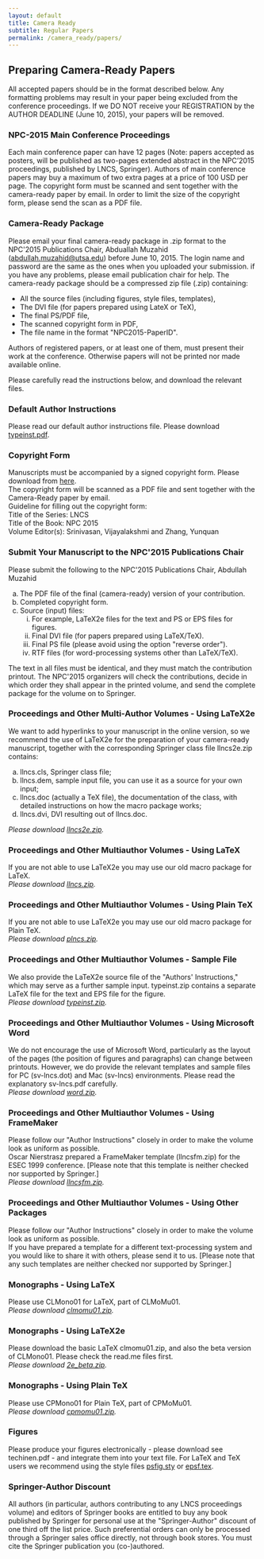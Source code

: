 ```yaml
---
layout: default
title: Camera Ready
subtitle: Regular Papers
permalink: /camera_ready/papers/
---
```


## Preparing Camera-Ready Papers

All accepted papers should be in the format described below.  Any formatting problems may result in your paper being excluded from the conference proceedings.  If we DO NOT receive your REGISTRATION by the AUTHOR DEADLINE (June 10, 2015), your papers will be removed.

### NPC-2015 Main Conference Proceedings
Each main conference paper can have 12 pages (Note: papers accepted as posters, will be published as two-pages extended abstract in the NPC’2015 proceedings, published by LNCS, Springer). Authors of main conference papers may buy a maximum of  two extra pages at a price of 100 USD per page. The copyright form must be scanned and sent together with the camera-ready paper by email. In order to limit the size of the copyright form, please send the scan as a PDF file.

### Camera-Ready Package
Please email your final camera-ready package in .zip format to the NPC'2015 Publications Chair, Abduallah Muzahid ([abdullah.muzahid@utsa.edu](mailto:abdullah.muzahid@utsa.edu)) before June 10, 2015. The login name and password are the same as the ones when you uploaded your submission. if you have any problems, please email publication chair for help.
The camera-ready package should be a compressed zip file (.zip) containing:
<ul>
  <li>All the source files (including figures, style files, templates),</li>
  <li>The DVI file (for papers prepared using LateX or TeX),</li>
  <li>The final PS/PDF file,</li>
  <li>The scanned copyright form in PDF,</li>
  <li>The file name in the format "NPC2015-PaperID".</li>
</ul>
Authors of registered papers, or at least one of them, must present their work at the conference.  Otherwise papers will not be printed nor made available online.

Please carefully read the instructions below, and download the relevant files.

### Default Author Instructions
Please read our default author instructions file.
Please download [typeinst.pdf](/files/typeinst.pdf).

### Copyright Form
Manuscripts must be accompanied by a signed copyright form. Please download from [here](/files/IFIP-Springer_Copyright_Form.pdf).  
The copyright form will be scanned as a PDF file and sent together with the Camera-Ready paper by email.  
Guideline for filling out the copyright form:   
Title of the Series: LNCS  
Title of the Book: NPC 2015  
Volume Editor(s): Srinivasan, Vijayalakshmi and Zhang, Yunquan‏

### Submit Your Manuscript to the NPC'2015 Publications Chair
Please submit the following to the NPC'2015 Publications Chair, Abdullah Muzahid

<ol type="a">
  <li>The PDF file of the final (camera-ready) version of your contribution.</li>
  <li>Completed copyright form.</li>
  <li>Source (input) files:
    <ol type="i">
      <li>For example, LaTeX2e files for the text and PS or EPS files for figures.</li>
      <li>Final DVI file (for papers prepared using LaTeX/TeX).</li>
      <li>Final PS file (please avoid using the option "reverse order").</li>
      <li>RTF files (for word-processing systems other than LaTeX/TeX).</li>
    </ol>
  </li>
</ol>
The text in all files must be identical, and they must match the contribution printout.  
The NPC'2015 organizers will check the contributions, decide in which order they shall appear in the printed volume, and send the complete package for the volume on to Springer. 

### Proceedings and Other Multi-Author Volumes - Using LaTeX2e
We want to add hyperlinks to your manuscript in the online version, so we recommend the use of LaTeX2e for the preparation of your camera-ready manuscript, together with the corresponding Springer class file llncs2e.zip contains:

<ol type="a">
  <li>llncs.cls, Springer class file;</li>
  <li>llncs.dem, sample input file, you can use it as a source for your own input; </li>
  <li>llncs.doc (actually a TeX file), the documentation of the class, with detailed instructions on how the macro package works;</li>
  <li>llncs.dvi, DVI resulting out of llncs.doc.</li>
</ol>

*Please download [llncs2e.zip](/files/llncs2e.zip).*

### Proceedings and Other Multiauthor Volumes - Using LaTeX
If you are not able to use LaTeX2e you may use our old macro package for LaTeX.  
*Please download [llncs.zip](/files/llncs.zip).*

### Proceedings and Other Multiauthor Volumes - Using Plain TeX
If you are not able to use LaTeX2e you may use our old macro package for Plain TeX.  
*Please download [plncs.zip](/files/plncs.zip).*

### Proceedings and Other Multiauthor Volumes - Sample File
We also provide the LaTeX2e source file of the "Authors' Instructions," which may serve as a further sample input. typeinst.zip contains a separate LaTeX file for the text and EPS file for the figure.  
*Please download [typeinst.zip](/files/typeinst.zip).*

### Proceedings and Other Multiauthor Volumes - Using Microsoft Word
We do not encourage the use of Microsoft Word, particularly as the layout of the pages (the position of figures and paragraphs) can change between printouts. However, we do provide the relevant templates and sample files for PC (sv-lncs.dot) and Mac (sv-lncs) environments. Please read the explanatory sv-lncs.pdf carefully.  
*Please download [word.zip](/files/word.zip).*

### Proceedings and Other Multiauthor Volumes - Using FrameMaker
Please follow our "Author Instructions" closely in order to make the volume look as uniform as possible.  
Oscar Nierstrasz prepared a FrameMaker template (llncsfm.zip) for the ESEC 1999 conference. [Please note that this template is neither checked nor supported by Springer.]  
*Please download [llncsfm.zip](/files/llncsfm.zip).*

### Proceedings and Other Multiauthor Volumes - Using Other Packages
Please follow our "Author Instructions" closely in order to make the volume look as uniform as possible.  
If you have prepared a template for a different text-processing system and you would like to share it with others, please send it to us. [Please note that any such templates are neither checked nor supported by Springer.]

### Monographs - Using LaTeX
Please use CLMono01 for LaTeX, part of CLMoMu01.  
*Please download [clmomu01.zip](/files/clmomu01.zip).*

### Monographs - Using LaTeX2e
Please download the basic LaTeX clmomu01.zip, and also the beta version of CLMono01. Please check the read.me files first.  
*Please download [2e_beta.zip](/files/2e_beta.zip).*

### Monographs - Using Plain TeX
Please use CPMono01 for Plain TeX, part of CPMoMu01.  
*Please download [cpmomu01.zip](/files/cpmomu01.zip).*

### Figures
Please produce your figures electronically - please download see techinen.pdf - and integrate them into your text file. For LaTeX and TeX users we recommend using the style files [psfig.sty](/files/psfig.sty) or [epsf.tex](/files/epsf.tex).

### Springer-Author Discount
All authors (in particular, authors contributing to any LNCS proceedings volume) and editors of Springer books are entitled to buy any book published by Springer for personal use at the "Springer-Author" discount of one third off the list price. Such preferential orders can only be processed through a Springer sales office directly, not through book stores. You must cite the Springer publication you (co-)authored.


